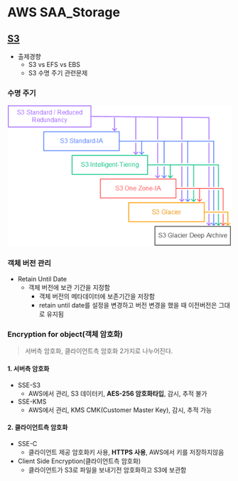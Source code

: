 # AWS SAA_Storage

## [S3](https://aws.amazon.com/ko/s3/)

- 출제경향
  - S3 vs EFS vs EBS 
  - S3 수명 주기 관련문제

### 수명 주기

![S3_class](img/AWS-SAA_Storage_01_S3.png)

### 객체 버전 관리

- Retain Until Date
  - 객체 버전에 보관 기간을 지정함
    - 객체 버전의 메타데이터에 보존기간을 저장함
    - retain until date를 설정을 변경하고 버전 변경을 했을 때 이전버전은 그대로 유지됨

### Encryption for object(객체 암호화)
> 서버측 암호화, 클라이언트측 암호화 2가지로 나누어진다.

#### 1. 서버측 암호화

- SSE-S3
  - AWS에서 관리, S3 데이터키, **AES-256 암호화타입**, 감시, 추적 불가
- SSE-KMS
  - AWS에서 관리, KMS CMK(Customer Master Key), 감시, 추적 가능

#### 2. 클라이언트측 암호화

- SSE-C
  - 클라이언트 제공 암호화키 사용, **HTTPS 사용**, AWS에서 키를 저장하지않음
- Client Side Encryption(클라이언트측 암호화)
  - 클라이언트가 S3로 파일을 보내기전 암호화하고 S3에 보관함

